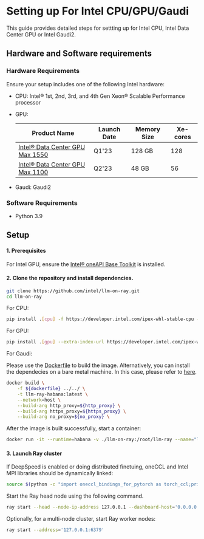 # Setting up For Intel CPU/GPU/Gaudi

This guide provides detailed steps for settting up for Intel CPU, Intel Data Center GPU or Intel Gaudi2.

## Hardware and Software requirements

### Hardware Requirements

Ensure your setup includes one of the following Intel hardware:

* CPU:
Intel® 1st, 2nd, 3rd, and 4th Gen Xeon® Scalable Performance processor

* GPU:

    |Product Name|Launch Date|Memory Size|Xe-cores|
    |---|---|---|---|
    |[Intel® Data Center GPU Max 1550](https://www.intel.com/content/www/us/en/products/sku/232873/intel-data-center-gpu-max-1550/specifications.html)|Q1'23|128 GB|128|
    |[Intel® Data Center GPU Max 1100](https://www.intel.com/content/www/us/en/products/sku/232876/intel-data-center-gpu-max-1100/specifications.html)|Q2'23|48 GB|56|

* Gaudi: Gaudi2

### Software Requirements
- Python 3.9

## Setup

#### 1. Prerequisites
For Intel GPU, ensure the [Intel® oneAPI Base Toolkit](https://www.intel.com/content/www/us/en/developer/tools/oneapi/base-toolkit.html) is installed.

#### 2. Clone the repository and install dependencies.
```bash
git clone https://github.com/intel/llm-on-ray.git
cd llm-on-ray
```
For CPU:
```bash
pip install .[cpu] -f https://developer.intel.com/ipex-whl-stable-cpu -f https://download.pytorch.org/whl/torch_stable.html
```
For GPU:
```bash
pip install .[gpu] --extra-index-url https://developer.intel.com/ipex-whl-stable-xpu
```

For Gaudi:

Please use the [Dockerfile](../inference/habana/Dockerfile) to build the image. Alternatively, you can install the dependecies on a bare metal machine. In this case, please refer to [here](https://docs.habana.ai/en/latest/Installation_Guide/Bare_Metal_Fresh_OS.html#build-docker-bare).

```bash
docker build \
    -f ${dockerfile} ../../ \
    -t llm-ray-habana:latest \
    --network=host \
    --build-arg http_proxy=${http_proxy} \
    --build-arg https_proxy=${https_proxy} \
    --build-arg no_proxy=${no_proxy} \
```

After the image is built successfully, start a container:

```bash
docker run -it --runtime=habana -v ./llm-on-ray:/root/llm-ray --name="llm-ray-habana-demo" llm-ray-habana:latest 
```

#### 3. Launch Ray cluster
If DeepSpeed is enabled or doing distributed finetuing, oneCCL and Intel MPI libraries should be dynamically linked:
```bash
source $(python -c "import oneccl_bindings_for_pytorch as torch_ccl;print(torch_ccl.cwd)")/env/setvars.sh
```
Start the Ray head node using the following command.
```bash
ray start --head --node-ip-address 127.0.0.1 --dashboard-host='0.0.0.0' --dashboard-port=8265
```
Optionally, for a multi-node cluster, start Ray worker nodes:
```bash
ray start --address='127.0.0.1:6379'
```
